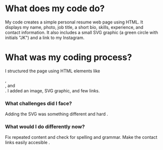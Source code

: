 # What does my code do?

My code creates a simple personal resume web page using HTML. It displays my name, photo, job title, a short bio, skills, experience, and contact information. It also includes a small SVG graphic (a green circle with initials "JK") and a link to my Instagram.

# What was my coding process?

I structured the page using HTML elements like <section>, <nav>, and <footer>. I added an image, SVG graphic, and few links.

# What challenges did I face?

Adding the SVG was something different and hard .

# What would I do differently now?

Fix repeated content and check for spelling and grammar.
Make the contact links easily accesible .